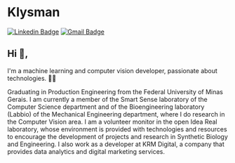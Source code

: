 # Klysman
[![Linkedin Badge](https://img.shields.io/badge/-danielobara-blue?style=flat-square&logo=Linkedin&logoColor=white&link=https://www.linkedin.com/in/klysmanrezende/)](https://www.linkedin.com/in/klysmanrezende/)
[![Gmail Badge](https://img.shields.io/badge/-klysman.rk@gmail.com-c14438?style=flat-square&logo=Gmail&logoColor=white&link=mailto:klysman.rk@gmail.com)](mailto:klysman.rk@gmail.com)
## Hi 👋, 
I'm a machine learning and computer vision developer, passionate about technologies. 👨‍💻

Graduating in Production Engineering from the Federal University of Minas Gerais. I am currently a member of the Smart Sense laboratory of the Computer Science department and of the Bioengineering laboratory (Labbio) of the Mechanical Engineering department, where I do research in the Computer Vision area. I am a volunteer monitor in the open Idea Real laboratory, whose environment is provided with technologies and resources to encourage the development of projects and research in Synthetic Biology and Engineering. I also work as a developer at KRM Digital, a company that provides data analytics and digital marketing services.
